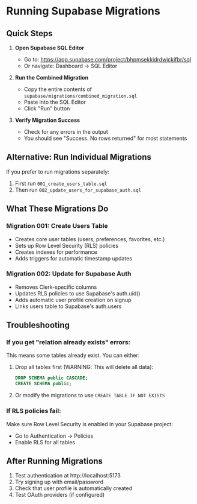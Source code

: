 # Running Supabase Migrations

## Quick Steps

1. **Open Supabase SQL Editor**
   - Go to: https://app.supabase.com/project/bhpmsekkidrdwjckifbr/sql
   - Or navigate: Dashboard → SQL Editor

2. **Run the Combined Migration**
   - Copy the entire contents of `supabase/migrations/combined_migration.sql`
   - Paste into the SQL Editor
   - Click "Run" button

3. **Verify Migration Success**
   - Check for any errors in the output
   - You should see "Success. No rows returned" for most statements

## Alternative: Run Individual Migrations

If you prefer to run migrations separately:

1. First run `001_create_users_table.sql`
2. Then run `002_update_users_for_supabase_auth.sql`

## What These Migrations Do

### Migration 001: Create Users Table
- Creates core user tables (users, preferences, favorites, etc.)
- Sets up Row Level Security (RLS) policies
- Creates indexes for performance
- Adds triggers for automatic timestamp updates

### Migration 002: Update for Supabase Auth
- Removes Clerk-specific columns
- Updates RLS policies to use Supabase's auth.uid()
- Adds automatic user profile creation on signup
- Links users table to Supabase's auth.users

## Troubleshooting

### If you get "relation already exists" errors:
This means some tables already exist. You can either:
1. Drop all tables first (WARNING: This will delete all data):
   ```sql
   DROP SCHEMA public CASCADE;
   CREATE SCHEMA public;
   ```
2. Or modify the migrations to use `CREATE TABLE IF NOT EXISTS`

### If RLS policies fail:
Make sure Row Level Security is enabled in your Supabase project:
- Go to Authentication → Policies
- Enable RLS for all tables

## After Running Migrations

1. Test authentication at http://localhost:5173
2. Try signing up with email/password
3. Check that user profile is automatically created
4. Test OAuth providers (if configured)